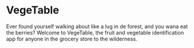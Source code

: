 # VegeTable
Ever found yourself walking about like a lug in de forest, and you wana eat the berries? Welcome to VegeTable, the fruit and vegetable identification app for anyone in the grocery store to the wilderness.
